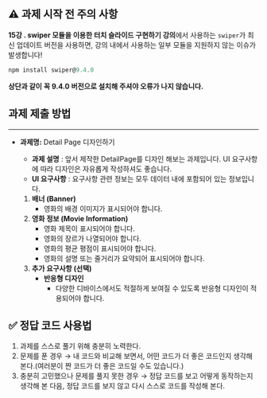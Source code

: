 ## ⚠️ 과제 시작 전 주의 사항

**15강 . swiper 모듈을 이용한 터치 슬라이드 구현하기 강의**에서 사용하는 `swiper`가 최신 업데이트 버전을 사용하면, 강의 내에서 사용하는 일부 모듈을 지원하지 않는 이슈가 발생합니다!

```powershell
npm install swiper@9.4.0
```

**상단과 같이 꼭 9.4.0 버전으로 설치해 주셔야 오류가 나지 않습니다.**

## 과제 제출 방법

---

- **과제명:** Detail Page 디자인하기
  - **과제 설명** : 앞서 제작한 DetailPage를 디자인 해보는 과제입니다. UI 요구사항에 따라 디자인은 자유롭게 작성하셔도 좋습니다.
  - **UI 요구사항** : 요구사항 관련 정보는 모두 데이터 내에 포함되어 있는 정보입니다.

  1. **배너 (Banner)**
     - 영화의 배경 이미지가 표시되어야 합니다.
  2. **영화 정보 (Movie Information)**
     - 영화 제목이 표시되어야 합니다.
     - 영화의 장르가 나열되어야 합니다.
     - 영화의 평균 평점이 표시되어야 합니다.
     - 영화의 설명 또는 줄거리가 요약되어 표시되어야 합니다.
  3. **추가 요구사항 (선택)**
     - **반응형 디자인**
       - 다양한 디바이스에서도 적절하게 보여질 수 있도록 반응형 디자인이 적용되어야 합니다.

## ✅ 정답 코드 사용법

1. 과제를 스스로 풀기 위해 충분히 노력한다.
2. 문제를 푼 경우 → 내 코드와 비교해 보면서, 어떤 코드가 더 좋은 코드인지 생각해 본다.(여러분이 짠 코드가 더 좋은 코드일 수도 있습니다.)
3. 충분히 고민했으나 문제를 풀지 못한 경우 → 정답 코드를 보고 어떻게 동작하는지 생각해 본 다음, 정답 코드를 보지 않고 다시 스스로 코드를 작성해 본다.
